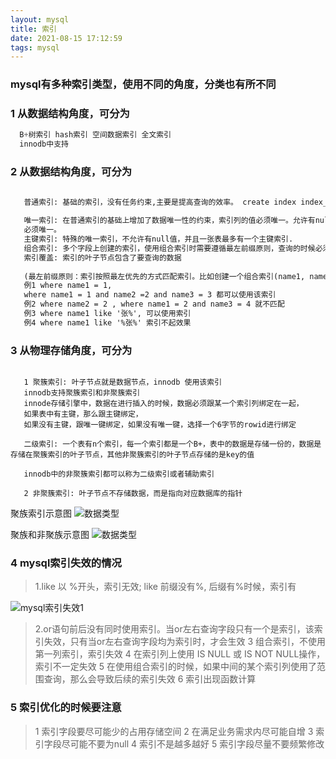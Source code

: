 ```yaml
---
layout: mysql
title: 索引
date: 2021-08-15 17:12:59
tags: mysql
---
```


### mysql有多种索引类型，使用不同的角度，分类也有所不同

### 1 从数据结构角度，可分为
```java
  B+树索引 hash索引 空间数据索引 全文索引
  innodb中支持

```

   
  
### 2 从数据结构角度，可分为

```xml

   普通索引: 基础的索引，没有任务约束,主要是提高查询的效率。 create index index_name on table(column(length)
   
   唯一索引: 在普通索引的基础上增加了数据唯一性的约束，索引列的值必须唯一。允许有null值.如果一个唯一索引同时还有组合索引，那么表示列值的组合
   必须唯一。
   主键索引: 特殊的唯一索引，不允许有null值，并且一张表最多有一个主键索引.
   组合索引: 多个字段上创建的索引，使用组合索引时需要遵循最左前缀原则，查询的时候必须要从左向右匹配
   索引覆盖: 索引的叶子节点包含了要查询的数据
   
   (最左前缀原则：索引按照最左优先的方式匹配索引。比如创建一个组合索引(name1, name2, namer) 查询条件:
   例1 where name1 = 1, 
   where name1 = 1 and name2 =2 and name3 = 3 都可以使用该索引
   例2 where name2 = 2 , where name1 = 2 and name3 = 4 就不匹配 
   例3 where name1 like '张%', 可以使用索引
   例4 where name1 like '%张%' 索引不起效果
```



### 3 从物理存储角度，可分为

```
    
   1 聚簇索引: 叶子节点就是数据节点，innodb 使用该索引 
   innodb支持聚簇索引和非聚簇索引
   innode存储引擎中，数据在进行插入的时候，数据必须跟某一个索引列绑定在一起，
   如果表中有主键，那么跟主键绑定，
   如果没有主键，跟唯一键绑定，如果没有唯一键，选择一个6字节的rowid进行绑定

   二级索引: 一个表有n个索引，每一个索引都是一个B+，表中的数据是存储一份的，数据是存储在聚簇索引的叶子节点，其他非聚簇索引的叶子节点存储的是key的值

   innodb中的非聚簇索引都可以称为二级索引或者辅助索引

   2 非聚簇索引: 叶子节点不存储数据，而是指向对应数据库的指针

```
聚族索引示意图
![数据类型](/../../static/mysql/B+树示意图.png)

聚族和非聚族示意图
![数据类型](/../../static/mysql/聚族和非聚族原理图.png) 

### 4 mysql索引失效的情况

  
> 1.like 以 %开头，索引无效; like 前缀没有%, 后缀有%时候，索引有 

![mysql索引失效1](/../../static/mysql/mysql索引失效1.jpg)
 > 2.or语句前后没有同时使用索引。当or左右查询字段只有一个是索引，该索引失效，只有当or左右查询字段均为索引时，才会生效
 >3 组合索引，不使用第一列索引，索引失效
 >4 在索引列上使用 IS NULL 或 IS NOT NULL操作，索引不一定失效
 >5 在使用组合索引的时候，如果中间的某个索引列使用了范围查询，那么会导致后续的索引失效
 >6 索引出现函数计算

### 5 索引优化的时候要注意
> 1 索引字段要尽可能少的占用存储空间
> 2 在满足业务需求内尽可能自增
> 3 索引字段尽可能不要为null
> 4 索引不是越多越好
> 5 索引字段尽量不要频繁修改